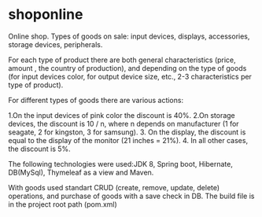 # shoponline
Online shop.
Types of goods on sale: input devices, displays, accessories,
storage devices, peripherals.

For each type of product there are both general characteristics (price, amount , the country of production), and depending on the type of goods (for
input devices color, for output device size, etc.,
2-3 characteristics per type of product).
 
For different types of goods there are various actions:

1.On the input devices of pink color the discount is 40%. 
2.On storage devices, the discount is 10 / n, where n depends on
manufacturer (1 for seagate, 2 for kingston, 3 for samsung).
3. On the display, the discount is equal to the display of the monitor (21 inches = 21%).
4. In all other cases, the discount is 5%.

The following technologies were used:JDK 8, Spring boot, Hibernate, DB(MySql), Thymeleaf as a view and Maven.

With goods used standart CRUD (create, remove, update, delete) operations, and purchase of goods with a save check in DB.
The build file is in the project root path (pom.xml)
